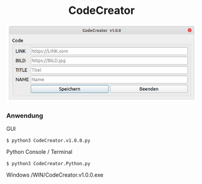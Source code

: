 <h1 align="center">CodeCreator</h1>

<p align="center">
    <img src="https://raw.githubusercontent.com/Morpheus2018/CodeCreator/master/screenshot.png" alt="Empty interface">
</p>

### Anwendung
GUI
```
$ python3 CodeCreator.v1.0.0.py
```
Python Console / Terminal
```
$ python3 CodeCreator.Python.py
```

Windows /WIN/CodeCreator.v1.0.0.exe
